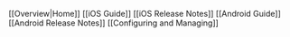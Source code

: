 [[Overview|Home]]
[[iOS Guide]]
[[iOS Release Notes]]
[[Android Guide]]
[[Android Release Notes]]
[[Configuring and Managing]]
